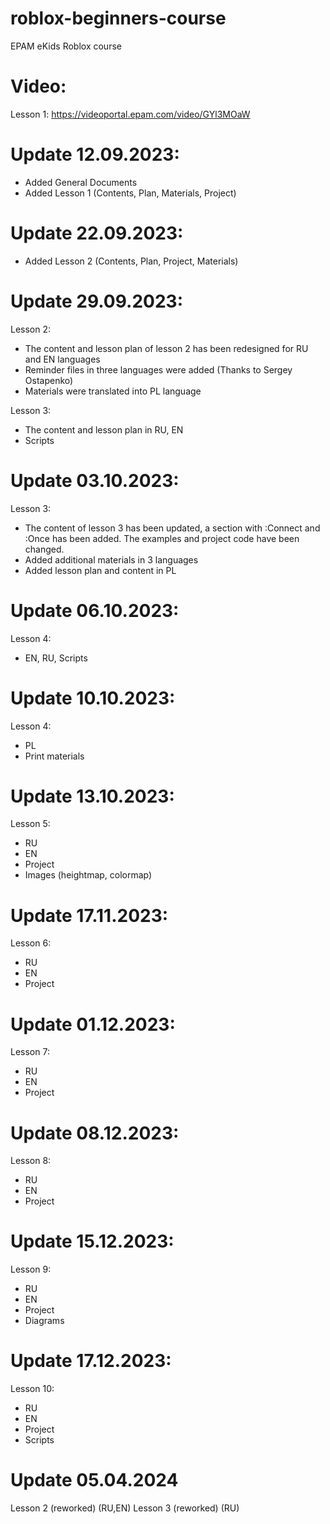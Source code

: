 # roblox-beginners-course
EPAM eKids Roblox course

Video:
===================
Lesson 1: https://videoportal.epam.com/video/GYl3MOaW

Update 12.09.2023:
===================
- Added General Documents
- Added Lesson 1 (Contents, Plan, Materials, Project)

Update 22.09.2023:
===================
- Added Lesson 2 (Contents, Plan, Project, Materials)

Update 29.09.2023:
===================
Lesson 2:
- The content and lesson plan of lesson 2 has been redesigned for RU and EN languages
- Reminder files in three languages were added (Thanks to Sergey Ostapenko)
- Materials were translated into PL language

Lesson 3:
- The content and lesson plan in RU, EN
- Scripts

Update 03.10.2023:
==================
Lesson 3:
- The content of lesson 3 has been updated, a section with :Connect and :Once has been added. The examples and project code have been changed.
- Added additional materials in 3 languages
- Added lesson plan and content in PL

Update 06.10.2023:
==================
Lesson 4:
- EN, RU, Scripts

Update 10.10.2023:
==================
Lesson 4:
- PL
- Print materials

Update 13.10.2023:
==================
Lesson 5:
- RU
- EN
- Project
- Images (heightmap, colormap)

Update 17.11.2023:
==================
Lesson 6:
- RU
- EN
- Project

Update 01.12.2023:
==================
Lesson 7:
- RU
- EN
- Project

Update 08.12.2023:
==================
Lesson 8:
- RU
- EN
- Project

Update 15.12.2023:
==================
Lesson 9:
- RU
- EN
- Project
- Diagrams

Update 17.12.2023:
==================
Lesson 10:
- RU
- EN
- Project
- Scripts

Update 05.04.2024
===================
Lesson 2 (reworked) (RU,EN)
Lesson 3 (reworked) (RU)

